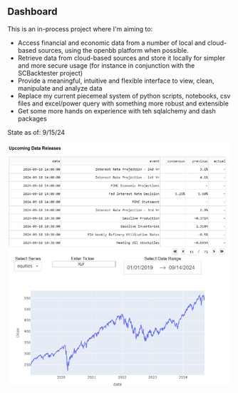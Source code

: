 ## Dashboard

This is an in-process project where I'm aiming to:

- Access financial and economic data from a number of local and cloud-based sources, using the openbb platform when possible.
- Retrieve data from cloud-based sources and store it locally for simpler and more secure usage (for instance in conjunction with the SCBacktester project)
- Provide a meaningful, intuitive and flexible interface to view, clean, manipulate and analyze data 
- Replace my current piecemeal system of python scripts, notebooks, csv files and excel/power query with something more robust and extensible
- Get some more hands on experience with teh sqlalchemy and dash packages

State as of: 9/15/24

![in-process dashboard](img/dash_prototype.jpg)